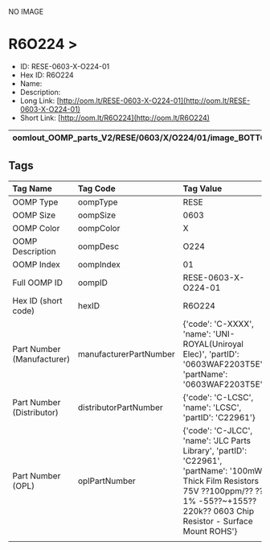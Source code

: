 


  
NO IMAGE  
# R6O224 > 

- ID: RESE-0603-X-O224-01
- Hex ID: R6O224
- Name: 
- Description: 
- Long Link: [http://oom.lt/RESE-0603-X-O224-01](http://oom.lt/RESE-0603-X-O224-01)
- Short Link: [http://oom.lt/R6O224](http://oom.lt/R6O224)
  

|oomlout_OOMP_parts_V2/RESE/0603/X/O224/01/image_BOTTOM.jpg|oomlout_OOMP_parts_V2/RESE/0603/X/O224/01/image_Re.jpg|||
| :---: | :---: | :---: | :---: |

## Tags
  

|Tag Name|Tag Code|Tag Value|
| :--- | :--- | :--- |
|OOMP Type|oompType|RESE|
|OOMP Size|oompSize|0603|
|OOMP Color|oompColor|X|
|OOMP Description|oompDesc|O224|
|OOMP Index|oompIndex|01|
|Full OOMP ID|oompID|RESE-0603-X-O224-01|
|Hex ID (short code)|hexID|R6O224|
|Part Number (Manufacturer)|manufacturerPartNumber|{'code': 'C-XXXX', 'name': 'UNI-ROYAL(Uniroyal Elec)', 'partID': '0603WAF2203T5E', 'partName': '0603WAF2203T5E'}|
|Part Number (Distributor)|distributorPartNumber|{'code': 'C-LCSC', 'name': 'LCSC', 'partID': 'C22961'}|
|Part Number (OPL)|oplPartNumber|{'code': 'C-JLCC', 'name': 'JLC Parts Library', 'partID': 'C22961', 'partName': '100mW Thick Film Resistors 75V ??100ppm/?? ??1% -55??~+155?? 220k?? 0603  Chip Resistor - Surface Mount ROHS'}|
||||
